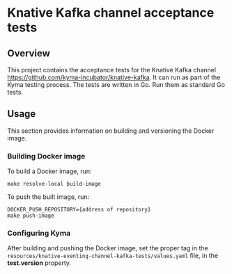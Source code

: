 # Knative Kafka channel acceptance tests

## Overview

This project contains the acceptance tests for the Knative Kafka channel https://github.com/kyma-incubator/knative-kafka. It can run as part of the Kyma testing process. The tests are written in Go. Run them as standard Go tests.

## Usage
This section provides information on building and versioning the Docker image.

### Building Docker image

To build a Docker image, run:
```
make resolve-local build-image
```

To push the built image, run:
```
DOCKER_PUSH_REPOSITORY={address of repository}
make push-image
```

### Configuring Kyma

After building and pushing the Docker image, set the proper tag in the `resources/knative-eventing-channel-kafka-tests/values.yaml` file, in the **test.version** property.

